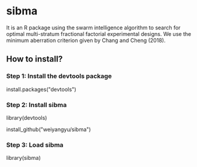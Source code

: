 # sibma
It is an R package using the swarm intelligence algorithm to search for optimal multi-stratum fractional factorial experimental designs. We use the minimum aberration criterion given by Chang and Cheng (2018).

## How to install?
### Step 1: Install the devtools package
install.packages("devtools")
### Step 2: Install sibma
library(devtools)

install_github("weiyangyu/sibma")
### Step 3: Load sibma
library(sibma)
